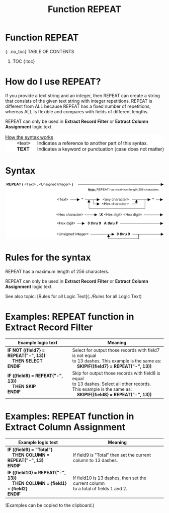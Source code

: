 ﻿---
layout: default
title: "Function REPEAT"
parent: Functions
grand_parent: Workbench Logic Text Full Details
nav_order: 21
---
# Function REPEAT
{: .no_toc}
TABLE OF CONTENTS 
1. TOC
{:toc}  

# How do I use REPEAT? 


If you provide a text string and an integer, then REPEAT can create a string that consists of the given text string with integer repetitions. REPEAT is different from ALL because REPEAT has a fixed number of repetitions, whereas ALL is flexible and compares with fields of different lengths.

REPEAT can only be used in **Extract Record Filter** or **Extract Column Assignment** logic text.


![(Syntax Legend)](../../images/LTZZ_Syntax_legend.gif )

# Syntax 

![Function REPEAT 1](../../images/LTSF_REPEAT_01.gif)

# Rules for the syntax 

REPEAT has a maximum length of 256 characters.

REPEAT can only be used in **Extract Record Filter** or **Extract Column Assignment** logic text.

See also topic: [Rules for all Logic Text](../Rules for all Logic Text) 

# Examples: REPEAT function in Extract Record Filter 


|Example logic text|Meaning|
|------------------|-------|
|**IF NOT ({field7} = REPEAT("-", 13))<br>&nbsp;&nbsp;&nbsp;&nbsp;THEN SELECT<br>ENDIF**|Select for output those records with field7 is not equal<br>to 13 dashes. This example is the same as:<br>&nbsp;&nbsp;&nbsp;&nbsp;**SKIPIF({field7} = REPEAT("-", 13))**|
|**IF ({field8} = REPEAT("-", 13))<br>&nbsp;&nbsp;&nbsp;&nbsp;THEN SKIP<br>ENDIF**|Skip for output those records with field8 is equal<br>to 13 dashes. Select all other records.<br>This example is the same as:<br>&nbsp;&nbsp;&nbsp;&nbsp;**SKIPIF({field8} = REPEAT("-", 13))**|


# Examples: REPEAT function in Extract Column Assignment 


|Example logic text|Meaning|
|------------------|-------|
|**IF ({field9} = "Total")<br>&nbsp;&nbsp;&nbsp;&nbsp;THEN COLUMN = REPEAT("-", 13)<br>ENDIF**|If field9 is "Total" then set the current column to 13 dashes.|
|**IF ({field10} = REPEAT("-", 13))<br>&nbsp;&nbsp;&nbsp;&nbsp;THEN COLUMN = {field1} + {field2}<br>ENDIF**|If field10 is 13 dashes, then set the current column<br>to a total of fields 1 and 2.|


  
  (Examples can be copied to the clipboard.)
  

